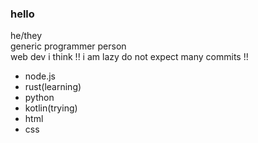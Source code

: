 ### hello
he/they  
generic programmer person  
web dev i think
!! i am lazy do not expect many commits !! 
- node.js
- rust(learning)
- python
- kotlin(trying)
- html
- css

